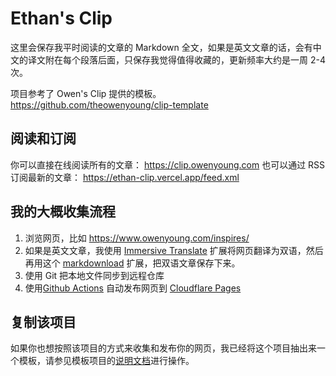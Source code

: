 # Ethan's Clip

这里会保存我平时阅读的文章的 Markdown 全文，如果是英文文章的话，会有中文的译文附在每个段落后面，只保存我觉得值得收藏的，更新频率大约是一周 2-4 次。

项目参考了 Owen's Clip 提供的模板。
<https://github.com/theowenyoung/clip-template>

## 阅读和订阅

你可以直接在线阅读所有的文章： <https://clip.owenyoung.com>
也可以通过 RSS 订阅最新的文章： <https://ethan-clip.vercel.app/feed.xml>

## 我的大概收集流程

1. 浏览网页，比如 <https://www.owenyoung.com/inspires/>
2. 如果是英文文章，我使用 [Immersive Translate](https://github.com/immersive-translate/immersive-translate) 扩展将网页翻译为双语，然后再用这个 [markdownload](https://github.com/theowenyoung/markdownload) 扩展，把双语文章保存下来。
3. 使用 Git 把本地文件同步到远程仓库
4. 使用[Github Actions](https://github.com/theowenyoung/clip/blob/main/.github/workflows/build-site.yml) 自动发布网页到 [Cloudflare Pages](https://pages.cloudflare.com/)

## 复制该项目

如果你也想按照该项目的方式来收集和发布你的网页，我已经将这个项目抽出来一个模板，请参见模板项目的[说明文档](https://github.com/theowenyoung/clip-template)进行操作。



